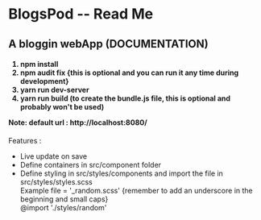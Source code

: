 # BlogsPod -- Read Me
<h2>A bloggin webApp <b>(DOCUMENTATION)</b></h2>

<h4>
<ol>
  <li>npm install</li>
  <li>npm audit fix       {this is optional and you can run it any time during development}</li>
  <li>yarn run dev-server</li>
  <li>yarn run build      (to create the bundle.js file, this is optional and probably won't be used)</li>
</ol>
Note:
  default url : http://localhost:8080/
</h4>
Features : 
<ul>
  <li>Live update on save</li>
  <li>Define containers in src/component folder</li>
  <li>Define styling in src/styles/components and import the file in src/styles/styles.scss 
    <br>Example file = '_random.scss' {remember to add an underscore in the beginning and small caps}
    <br>@import './styles/random'
  </li>
<ul>
